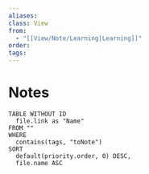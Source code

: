 ```yaml
---
aliases:
class: View
from:
  - "[[View/Note/Learning|Learning]]"
order:
tags:
---
```

# Notes

```dataview
TABLE WITHOUT ID
  file.link as "Name"
FROM ""
WHERE
  contains(tags, "toNote")
SORT
  default(priority.order, 0) DESC,
  file.name ASC
```

